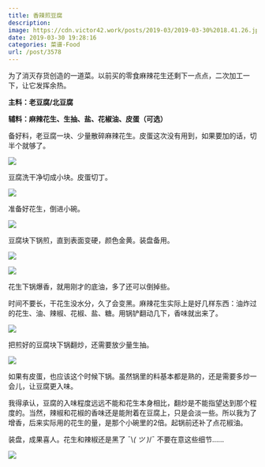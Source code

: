 ```yaml
---
title: 香辣煎豆腐
description: 
image: https://cdn.victor42.work/posts/2019-03/2019-03-30%2018.41.26.jpg
date: 2019-03-30 19:28:16
categories: 菜谱-Food
url: /post/3578
---
```


为了消灭存货创造的一道菜。以前买的零食麻辣花生还剩下一点点，二次加工一下，让它发挥余热。

**主料：老豆腐/北豆腐**

**辅料：麻辣花生、生抽、盐、花椒油、皮蛋（可选）**

备好料，老豆腐一块、少量散碎麻辣花生。皮蛋这次没有用到，如果要加的话，切半个就够了。

![](https://cdn.victor42.work/posts/2019-03/2019-03-30%2015.10.59-2.jpg)

豆腐洗干净切成小块。皮蛋切丁。

![](https://cdn.victor42.work/posts/2019-03/2019-03-30%2015.13.16-1.jpg)

准备好花生，倒进小碗。

![](https://cdn.victor42.work/posts/2019-03/2019-03-30%2018.20.06.jpg)

豆腐块下锅煎，直到表面变硬，颜色金黄。装盘备用。

![](https://cdn.victor42.work/posts/2019-03/2019-03-30%2017.33.13-1.jpg)

![](https://cdn.victor42.work/posts/2019-03/2019-03-30%2017.42.27-1.jpg)

花生下锅爆香，就用刚才的底油，多了还可以倒掉些。

时间不要长，干花生没水分，久了会变黑。麻辣花生实际上是好几样东西：油炸过的花生、油、辣椒、花椒、盐、糖。用锅铲翻动几下，香味就出来了。

![](https://cdn.victor42.work/posts/2019-03/2019-03-30%2018.20.33.jpg)

把煎好的豆腐块下锅翻炒，还需要放少量生抽。

![](https://cdn.victor42.work/posts/2019-03/2019-03-30%2018.26.47.jpg)

如果有皮蛋，也应该这个时候下锅。虽然锅里的料基本都是熟的，还是需要多炒一会儿，让豆腐更入味。

我得承认，豆腐的入味程度远远不能和花生本身相比，翻炒是不能指望达到那个程度的。当然，辣椒和花椒的香味还是能附着在豆腐上，只是会淡一些。所以我为了增香，后来实际用的花生的量，是那个小碗里的2倍。起锅前还补了点花椒油。

装盘，成果喜人。花生和辣椒还是黑了 ¯\\_( ツ )_/¯ 不要在意这些细节……

![](https://cdn.victor42.work/posts/2019-03/2019-03-30%2018.41.26.jpg)
